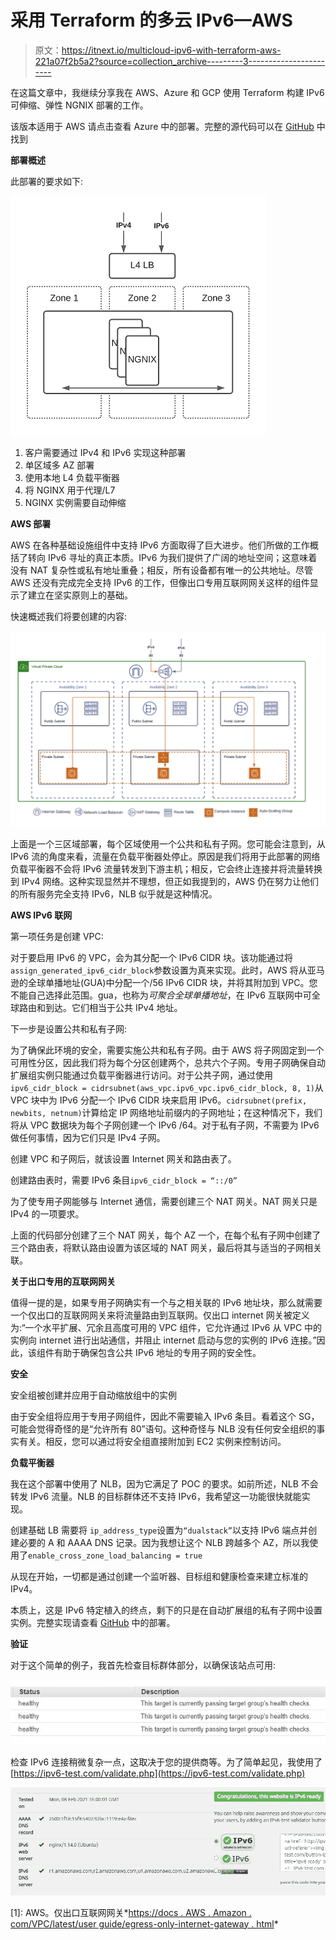 # 采用 Terraform 的多云 IPv6—AWS

> 原文：<https://itnext.io/multicloud-ipv6-with-terraform-aws-221a07f2b5a2?source=collection_archive---------3----------------------->

在这篇文章中，我继续分享我在 AWS、Azure 和 GCP 使用 Terraform 构建 IPv6 可伸缩、弹性 NGNIX 部署的工作。

该版本适用于 AWS 请点击查看 Azure 中的部署。完整的源代码可以在 [GitHub](https://github.com/fvanrooyen/MulticloudIPv6) 中找到

**部署概述**

此部署的要求如下:

![](img/78ce8c2555208d9f5399219970f28a3f.png)

1.  客户需要通过 IPv4 和 IPv6 实现这种部署
2.  单区域多 AZ 部署
3.  使用本地 L4 负载平衡器
4.  将 NGINX 用于代理/L7
5.  NGINX 实例需要自动伸缩

**AWS 部署**

AWS 在各种基础设施组件中支持 IPv6 方面取得了巨大进步。他们所做的工作概括了转向 IPv6 寻址的真正本质。IPv6 为我们提供了广阔的地址空间；这意味着没有 NAT 复杂性或私有地址重叠；相反，所有设备都有唯一的公共地址。尽管 AWS 还没有完成完全支持 IPv6 的工作，但像出口专用互联网网关这样的组件显示了建立在坚实原则上的基础。

快速概述我们将要创建的内容:

![](img/abd8ca89a74c4545037c8d7cf78b927f.png)

上面是一个三区域部署，每个区域使用一个公共和私有子网。您可能会注意到，从 IPv6 流的角度来看，流量在负载平衡器处停止。原因是我们将用于此部署的网络负载平衡器不会将 IPv6 流量转发到下游主机；相反，它会终止连接并将流量转换到 IPv4 网络。这种实现显然并不理想，但正如我提到的，AWS 仍在努力让他们的所有服务完全支持 IPv6，NLB 似乎就是这种情况。

**AWS IPv6 联网**

第一项任务是创建 VPC:

对于要启用 IPv6 的 VPC，会为其分配一个 IPv6 CIDR 块。该功能通过将`assign_generated_ipv6_cidr_block`参数设置为真来实现。此时，AWS 将从亚马逊的全球单播地址(GUA)中分配一个/56 IPv6 CIDR 块，并将其附加到 VPC。您不能自己选择此范围。gua，也称为*可聚合全球单播地址*，在 IPv6 互联网中可全球路由和到达。它们相当于公共 IPv4 地址。

下一步是设置公共和私有子网:

为了确保此环境的安全，需要实施公共和私有子网。由于 AWS 将子网固定到一个可用性分区，因此我们将为每个分区创建两个，总共六个子网。专用子网确保自动扩展组实例只能通过负载平衡器进行访问。对于公共子网，通过使用`ipv6_cidr_block = cidrsubnet(aws_vpc.ipv6_vpc.ipv6_cidr_block, 8, 1)`从 VPC 块中为 IPv6 分配一个 IPv6 CIDR 块来启用 IPv6。`cidrsubnet(prefix, newbits, netnum)`计算给定 IP 网络地址前缀内的子网地址；在这种情况下，我们将从 VPC 数据块为每个子网创建一个 IPv6 /64。对于私有子网，不需要为 IPv6 做任何事情，因为它们只是 IPv4 子网。

创建 VPC 和子网后，就该设置 Internet 网关和路由表了。

创建路由表时，需要 IPv6 条目`ipv6_cidr_block = “::/0”`

为了使专用子网能够与 Internet 通信，需要创建三个 NAT 网关。NAT 网关只是 IPv4 的一项要求。

上面的代码部分创建了三个 NAT 网关，每个 AZ 一个，在每个私有子网中创建了三个路由表，将默认路由设置为该区域的 NAT 网关，最后将其与适当的子网相关联。

**关于出口专用的互联网网关**

值得一提的是，如果专用子网确实有一个与之相关联的 IPv6 地址块，那么就需要一个仅出口的互联网网关来将流量路由到互联网。仅出口 internet 网关被定义为:“一个水平扩展、冗余且高度可用的 VPC 组件，它允许通过 IPv6 从 VPC 中的实例向 internet 进行出站通信，并阻止 internet 启动与您的实例的 IPv6 连接。”因此，该组件有助于确保包含公共 IPv6 地址的专用子网的安全性。

**安全**

安全组被创建并应用于自动缩放组中的实例

由于安全组将应用于专用子网组件，因此不需要输入 IPv6 条目。看着这个 SG，可能会觉得奇怪的是“允许所有 80”语句。这种奇怪与 NLB 没有任何安全组织的事实有关。相反，您可以通过将安全组直接附加到 EC2 实例来控制访问。

**负载平衡器**

我在这个部署中使用了 NLB，因为它满足了 POC 的要求。如前所述，NLB 不会转发 IPv6 流量。NLB 的目标群体还不支持 IPv6，我希望这一功能很快就能实现。

创建基础 LB 需要将 `ip_address_type`设置为`“dualstack”`以支持 IPv6 端点并创建必要的 A 和 AAAA DNS 记录。因为我想让这个 NLB 跨越多个 AZ，所以我使用了`enable_cross_zone_load_balancing = true`

从现在开始，一切都是通过创建一个监听器、目标组和健康检查来建立标准的 IPv4。

本质上，这是 IPv6 特定植入的终点，剩下的只是在自动扩展组的私有子网中设置实例。完整实现请查看 [GitHub](https://github.com/fvanrooyen/MulticloudIPv6) 中的部署。

**验证**

对于这个简单的例子，我首先检查目标群体部分，以确保该站点可用:

![](img/ca34ba65b87576a7f3b37a23e2b5e1d0.png)

检查 IPv6 连接稍微复杂一点，这取决于您的提供商等。为了简单起见，我使用了[https://ipv6-test.com/validate.php](https://ipv6-test.com/validate.php)

![](img/6215cd99b220412d1f7fb6787e25ef44.png)

[1]: AWS。仅出口互联网网关*[https://docs . AWS . Amazon . com/VPC/latest/user guide/egress-only-internet-gateway . html](https://docs.aws.amazon.com/vpc/latest/userguide/egress-only-internet-gateway.html)*